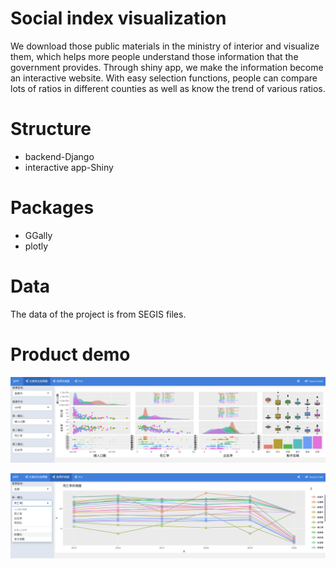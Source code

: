 # Social index visualization
We download those public materials in  the ministry of interior and visualize them, which helps more people understand those information that the government provides. 
Through shiny app, we make the information become an interactive website. 
With easy selection functions, people can compare lots of ratios in different counties as well as know the trend of various ratios.

# Structure
*  backend-Django
*  interactive app-Shiny

# Packages
* GGally
* plotly

# Data 
The data of the project is from SEGIS files.

# Product demo 

![image](
https://github.com/eo3ji310m06/sourcetree/blob/main/%E8%9E%A2%E5%B9%95%E5%BF%AB%E7%85%A7%202021-05-08%20%E4%B8%8A%E5%8D%889.32.47.png
)

![image](
https://github.com/eo3ji310m06/sourcetree/blob/main/螢幕快照%202021-05-08%20上午9.32.20.png
)

